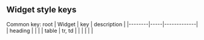 Widget style keys
----------


Common key: root
| Widget | key | description |
|--------|-----|-------------|
|   heading |    |             |
|   table   |  tr, td   |             |
|        |     |             |
